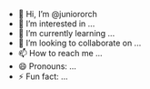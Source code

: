 - 👋 Hi, I’m @juniororch
- 👀 I’m interested in ...
- 🌱 I’m currently learning ...
- 💞️ I’m looking to collaborate on ...
- 📫 How to reach me ...
- 😄 Pronouns: ...
- ⚡ Fun fact: ...

<!---
juniororch/juniororch is a ✨ special ✨ repository because its `README.md` (this file) appears on your GitHub profile.
You can click the Preview link to take a look at your changes.
--->
